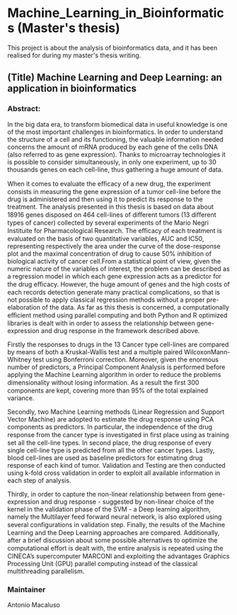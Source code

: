 # Machine_Learning_in_Bioinformatics (Master's thesis)

This project is about the  analysis of bioinformatics data, and it has been realised for during my master's thesis writing.


## (Title) Machine Learning and Deep Learning: an application in bioinformatics

### Abstract:
In the big data era, to transform biomedical data in useful knowledge is one of the most important challenges in bioinformatics. 
In order to understand the structure of a cell and its functioning, the valuable information needed concerns the amount of mRNA 
produced by each gene of the cells DNA (also referred to as gene expression). Thanks to microarray technologies it is possible to 
consider simultaneously, in only one experiment, up to 30 thousands genes on each cell-line, thus gathering a huge amount of data.

When it comes to evaluate the eﬃcacy of a new drug, the experiment consists in measuring the gene expression of a tumor cell-line 
before the drug is administered and then using it to predict its response to the treatment. The analysis presented in this thesis 
is based on data about 18916 genes disposed on 464 cell-lines of diﬀerent tumors (13 diﬀerent types of cancer) collected by several
experiments of the Mario Negri Instituite for Pharmacological Research. The eﬃcacy of each treatment is evaluated on the basis of 
two quantitative variables, AUC and IC50, representing respectively the area under the curve of the dose-response plot and the 
maximal concentration of drug to cause 50% inhibition of biological activity of cancer cell.From a statistical point of view, 
given the numeric nature of the variables of interest, the problem can be described as a regression model in which each gene 
expression acts as a predictor for the drug eﬃcacy. However, the huge amount of genes and the high costs of each records detection 
generate many practical complications, so that is not possible to apply classical regression methods without a proper pre-elaboration
of the data. As far as this thesis is concerned, a computationally eﬃcient method using parallel computing and both Python and R
optimized libraries is dealt with in order to assess the relationship between gene-expression and drug response in the framework
described above.

Firstly the responses to drugs in the 13 Cancer type cell-lines are compared by means of both a Kruskal-Wallis test and a 
multiple paired WilcoxonMann-Whitney test using Bonferroni correction. Moreover, given the enormous number of predictors, 
a Principal Component Analysis is performed before applying the Machine Learning algorithm in order to reduce the problems 
dimensionality without losing information. As a result the ﬁrst 300 components are kept, covering more than 95% of the total
explained variance.

Secondly, two Machine Learning methods (Linear Regression and Support Vector Machine) are adopted to estimate the drug response 
using PCA components as predictors. In particular, the independence of the drug response from the cancer type is investigated in
ﬁrst place using as training set all the cell-line types. In second place, the drug response of every single cell-line type is 
predicted from all the other cancer types. Lastly, blood cell-lines are used as baseline predictors for estimating drug response
of each kind of tumor. Validation and Testing are then conducted using k-fold cross validation in order to exploit all available
information in each step of analysis.

Thirdly, in order to capture the non-linear relationship between from gene-expression and drug response - suggested by non-linear 
choice of the kernel in the validation phase of the SVM - a Deep learning algorithm, namely the Multilayer feed forward neural network,
is also explored using several conﬁgurations in validation step.
Finally, the results of the Machine Learning and the Deep Learning approaches are compared. Additionally, after a brief discussion 
about some possible alternatives to optimize the computational eﬀort is dealt with, the entire analysis is repeated using the CINECA’s
supercomputer MARCONI and exploiting the advantages Graphics Processing Unit (GPU) parallel computing instead of the classical 
multithreading parallelism.

### Maintainer
Antonio Macaluso
